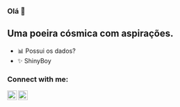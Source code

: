 ### Olá 👋

## Uma poeira cósmica com aspirações.

- 📊 Possui os dados?
- ✨ ShinyBoy

### Connect with me:

[<img align="left" alt="codeSTACKr | LinkedIn" width="22px" src="https://cdn.jsdelivr.net/npm/simple-icons@v3/icons/linkedin.svg" />][linkedin]
[<img align="left" alt="codeSTACKr | Instagram" width="22px" src="https://cdn.jsdelivr.net/npm/simple-icons@v3/icons/instagram.svg" />][instagram]


<br />
<br />

[instagram]: https://www.instagram.com/victorvieira1402
[linkedin]: https://www.linkedin.com/in/victor-hugo-vieira-a596b6176/
